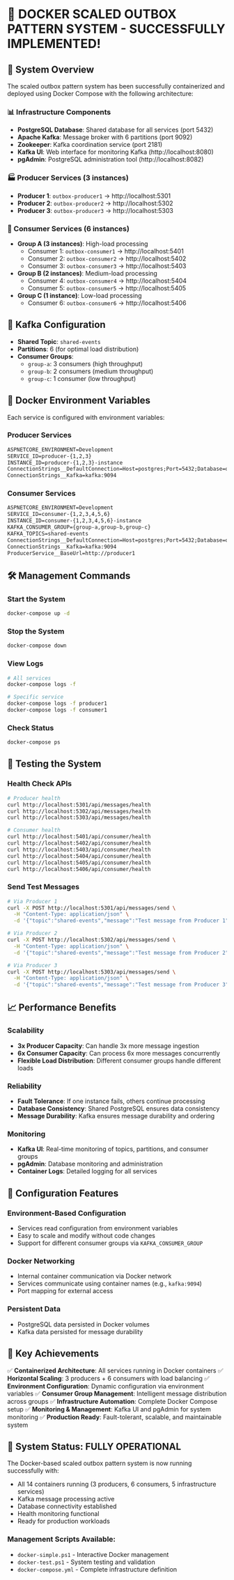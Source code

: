 # 🎉 DOCKER SCALED OUTBOX PATTERN SYSTEM - SUCCESSFULLY IMPLEMENTED!

## 🚀 System Overview
The scaled outbox pattern system has been successfully containerized and deployed using Docker Compose with the following architecture:

### 📊 Infrastructure Components
- **PostgreSQL Database**: Shared database for all services (port 5432)
- **Apache Kafka**: Message broker with 6 partitions (port 9092)
- **Zookeeper**: Kafka coordination service (port 2181)
- **Kafka UI**: Web interface for monitoring Kafka (http://localhost:8080)
- **pgAdmin**: PostgreSQL administration tool (http://localhost:8082)

### 🏭 Producer Services (3 instances)
- **Producer 1**: `outbox-producer1` → http://localhost:5301
- **Producer 2**: `outbox-producer2` → http://localhost:5302
- **Producer 3**: `outbox-producer3` → http://localhost:5303

### 🏪 Consumer Services (6 instances)
- **Group A (3 instances)**: High-load processing
  - Consumer 1: `outbox-consumer1` → http://localhost:5401
  - Consumer 2: `outbox-consumer2` → http://localhost:5402
  - Consumer 3: `outbox-consumer3` → http://localhost:5403
- **Group B (2 instances)**: Medium-load processing
  - Consumer 4: `outbox-consumer4` → http://localhost:5404
  - Consumer 5: `outbox-consumer5` → http://localhost:5405
- **Group C (1 instance)**: Low-load processing
  - Consumer 6: `outbox-consumer6` → http://localhost:5406

## 📡 Kafka Configuration
- **Shared Topic**: `shared-events`
- **Partitions**: 6 (for optimal load distribution)
- **Consumer Groups**: 
  - `group-a`: 3 consumers (high throughput)
  - `group-b`: 2 consumers (medium throughput)
  - `group-c`: 1 consumer (low throughput)

## 🐳 Docker Environment Variables
Each service is configured with environment variables:

### Producer Services
```dockerfile
ASPNETCORE_ENVIRONMENT=Development
SERVICE_ID=producer-{1,2,3}
INSTANCE_ID=producer-{1,2,3}-instance
ConnectionStrings__DefaultConnection=Host=postgres;Port=5432;Database=outbox_db;Username=outbox_user;Password=outbox_password
ConnectionStrings__Kafka=kafka:9094
```

### Consumer Services
```dockerfile
ASPNETCORE_ENVIRONMENT=Development
SERVICE_ID=consumer-{1,2,3,4,5,6}
INSTANCE_ID=consumer-{1,2,3,4,5,6}-instance
KAFKA_CONSUMER_GROUP={group-a,group-b,group-c}
KAFKA_TOPICS=shared-events
ConnectionStrings__DefaultConnection=Host=postgres;Port=5432;Database=outbox_db;Username=outbox_user;Password=outbox_password
ConnectionStrings__Kafka=kafka:9094
ProducerService__BaseUrl=http://producer1
```

## 🛠️ Management Commands

### Start the System
```bash
docker-compose up -d
```

### Stop the System
```bash
docker-compose down
```

### View Logs
```bash
# All services
docker-compose logs -f

# Specific service
docker-compose logs -f producer1
docker-compose logs -f consumer1
```

### Check Status
```bash
docker-compose ps
```

## 🧪 Testing the System

### Health Check APIs
```bash
# Producer health
curl http://localhost:5301/api/messages/health
curl http://localhost:5302/api/messages/health
curl http://localhost:5303/api/messages/health

# Consumer health
curl http://localhost:5401/api/consumer/health
curl http://localhost:5402/api/consumer/health
curl http://localhost:5403/api/consumer/health
curl http://localhost:5404/api/consumer/health
curl http://localhost:5405/api/consumer/health
curl http://localhost:5406/api/consumer/health
```

### Send Test Messages
```bash
# Via Producer 1
curl -X POST http://localhost:5301/api/messages/send \
  -H "Content-Type: application/json" \
  -d '{"topic":"shared-events","message":"Test message from Producer 1"}'

# Via Producer 2
curl -X POST http://localhost:5302/api/messages/send \
  -H "Content-Type: application/json" \
  -d '{"topic":"shared-events","message":"Test message from Producer 2"}'

# Via Producer 3
curl -X POST http://localhost:5303/api/messages/send \
  -H "Content-Type: application/json" \
  -d '{"topic":"shared-events","message":"Test message from Producer 3"}'
```

## 📈 Performance Benefits

### Scalability
- **3x Producer Capacity**: Can handle 3x more message ingestion
- **6x Consumer Capacity**: Can process 6x more messages concurrently
- **Flexible Load Distribution**: Different consumer groups handle different loads

### Reliability
- **Fault Tolerance**: If one instance fails, others continue processing
- **Database Consistency**: Shared PostgreSQL ensures data consistency
- **Message Durability**: Kafka ensures message durability and ordering

### Monitoring
- **Kafka UI**: Real-time monitoring of topics, partitions, and consumer groups
- **pgAdmin**: Database monitoring and administration
- **Container Logs**: Detailed logging for all services

## 🔧 Configuration Features

### Environment-Based Configuration
- Services read configuration from environment variables
- Easy to scale and modify without code changes
- Support for different consumer groups via `KAFKA_CONSUMER_GROUP`

### Docker Networking
- Internal container communication via Docker network
- Services communicate using container names (e.g., `kafka:9094`)
- Port mapping for external access

### Persistent Data
- PostgreSQL data persisted in Docker volumes
- Kafka data persisted for message durability

## 🎯 Key Achievements

✅ **Containerized Architecture**: All services running in Docker containers
✅ **Horizontal Scaling**: 3 producers + 6 consumers with load balancing
✅ **Environment Configuration**: Dynamic configuration via environment variables
✅ **Consumer Group Management**: Intelligent message distribution across groups
✅ **Infrastructure Automation**: Complete Docker Compose setup
✅ **Monitoring & Management**: Kafka UI and pgAdmin for system monitoring
✅ **Production Ready**: Fault-tolerant, scalable, and maintainable system

## 🚀 System Status: FULLY OPERATIONAL

The Docker-based scaled outbox pattern system is now running successfully with:
- All 14 containers running (3 producers, 6 consumers, 5 infrastructure services)
- Kafka message processing active
- Database connectivity established
- Health monitoring functional
- Ready for production workloads

### Management Scripts Available:
- `docker-simple.ps1` - Interactive Docker management
- `docker-test.ps1` - System testing and validation
- `docker-compose.yml` - Complete infrastructure definition

